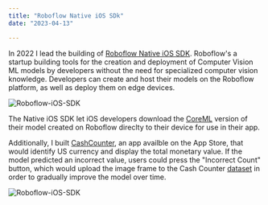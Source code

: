 ```yaml
---
title: "Roboflow Native iOS SDk"
date: "2023-04-13"

---
```


In 2022 I lead the building of [Roboflow Native iOS SDK](https://blog.roboflow.com/roboflow-ios-sdk/). Roboflow's a startup building tools for the creation and deployment of Computer Vision ML models by developers without the need for specialized computer vision knowledge. Developers can create and host their models on the Roboflow platform, as well as deploy them on edge devices. 

![Roboflow-iOS-SDK](/post_assets/roboflow_ios_sdk.png)

The Native iOS SDK let iOS developers download the [CoreML](https://blog.roboflow.com/what-is-coreml/) version of their model created on Roboflow direclty to their device for use in their app. 

Additionally, I built [CashCounter](https://apps.apple.com/app/roboflow-cash-counter/id1633812788), an app availble on the App Store, that would identify US currency and display the total monetary value. If the model predicted an incorrect value, users could press the "Incorrect Count" button, which would upload the image frame to the Cash Counter [dataset](https://universe.roboflow.com/alex-hyams-cosqx/cash-counter) in order to gradually improve the model over time. 

![Roboflow-iOS-SDK](/post_assets/CashCounter-3.PNG)

